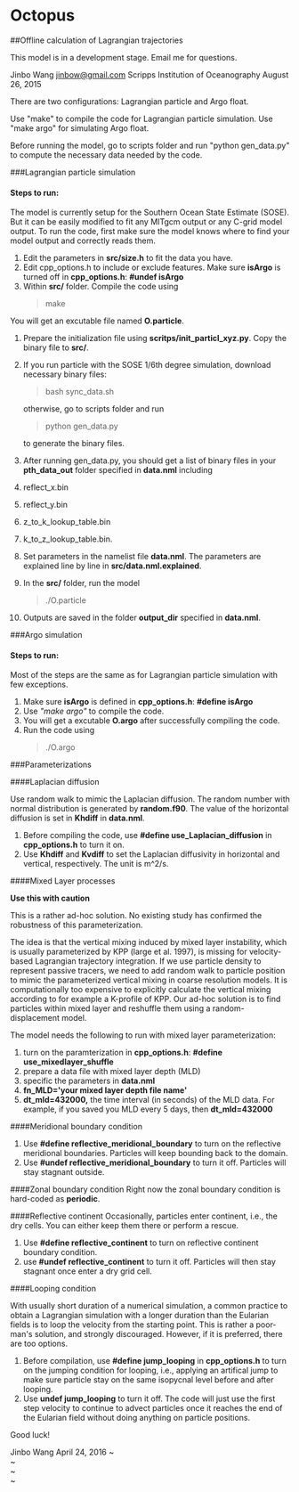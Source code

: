 # Octopus
##Offline calculation of Lagrangian trajectories

This model is in a development stage. Email me for questions.

Jinbo Wang <jinbow@gmail.com>
Scripps Institution of Oceanography
August 26, 2015


There are two configurations: Lagrangian particle and Argo float. 

Use "make" to compile the code for Lagrangian particle simulation. Use "make argo" for simulating Argo float. 

Before running the model, go to scripts folder and run "python gen_data.py" to compute the necessary data needed by the code.


###Lagrangian particle simulation

#### Steps to run:

The model is currently setup for the Southern Ocean State Estimate (SOSE). But it can be easily modified to fit any MITgcm output or any C-grid model output. To run the code, first make sure the model knows where to find your model output and correctly reads them. 

 1. Edit the parameters in **src/size.h** to fit the data you have.
 1. Edit cpp_options.h to include or exclude features. Make sure **isArgo** is turned off in **cpp_options.h**: **#undef isArgo**
 1. Within **src/** folder. Compile the code using
     >make

   You will get an excutable file named **O.particle**.

 1. Prepare the initialization file using **scritps/init_particl_xyz.py**. Copy the binary file to **src/**.
 1. If you run particle with the SOSE 1/6th degree simulation, download necessary binary files:
    >bash sync_data.sh

    otherwise, go to scripts folder and run
    >python gen_data.py

    to generate the binary files.
    
 1. After running gen_data.py, you should get a list of binary files in your **pth_data_out** folder specified in **data.nml** including

  1. reflect_x.bin
  1. reflect_y.bin
  1. z_to_k_lookup_table.bin
  1. k_to_z_lookup_table.bin.

 1. Set parameters in the namelist file **data.nml**. The parameters are explained line by line in **src/data.nml.explained**.
 1. In the **src/** folder, run the model

    >./O.particle

 1. Outputs are saved in the folder  **output_dir** specified in **data.nml**.

###Argo simulation

#### Steps to run:
Most of the steps are the same as for Lagrangian particle simulation with few exceptions. 

1. Make sure **isArgo** is defined in **cpp_options.h**:  **#define isArgo**
1. Use *"make argo"*  to compile the code. 
1. You will get a excutable **O.argo** after successfully compiling the code. 
1. Run the code using
   >./O.argo

###Parameterizations

####Laplacian diffusion

Use random walk to mimic the Laplacian diffusion. The random number with normal distribution is generated by **random.f90**. The value of the horizontal diffusion is set in **Khdiff** in **data.nml**.

1. Before compiling the code, use **#define use_Laplacian_diffusion** in **cpp_options.h** to turn it on. 
1. Use **Khdiff** and **Kvdiff** to set the Laplacian diffusivity in horizontal and vertical, respectively. The unit is m^2/s.

####Mixed Layer processes

**Use this with caution**

This is a rather ad-hoc solution. No existing study has confirmed the robustness of this parameterization. 

The idea is that the vertical mixing induced by mixed layer instability, which is usually parameterized by KPP (large et al. 1997), is missing for velocity-based Lagrangian trajectory integration. If we use particle density to represent passive tracers, we need to add random walk to particle position to mimic the parameterized vertical mixing in coarse resolution models. It is computationally too expensive to explicitly calculate the vertical mixing according to for example a K-profile of KPP. Our ad-hoc solution is to find particles within mixed layer and reshuffle them using a random-displacement model. 

The model needs the following to run with mixed layer parameterization:

1. turn on the paramterization in **cpp_options.h**: **#define use_mixedlayer_shuffle**
1. prepare a data file with mixed layer depth (MLD)
1. specific the parameters in **data.nml**
 1. **fn_MLD='your mixed layer depth file name'**
 1. **dt_mld=432000,** the time interval (in seconds) of the MLD data. For example, if you saved you MLD every 5 days, then **dt_mld=432000**

####Meridional boundary condition

1. Use **#define reflective_meridional_boundary** to turn on the reflective meridional boundaries. Particles will keep bounding back to the domain.
1. Use **#undef reflective_meridional_boundary** to turn it off. Particles will stay stagnant outside.

####Zonal boundary condition
Right now the zonal boundary condition is hard-coded as **periodic**.

####Reflective continent
Occasionally, particles enter continent, i.e., the dry cells. You can either keep them there or perform a rescue. 

1. Use **#define reflective_continent** to turn on reflective continent boundary condition. 
1. use **#undef reflective_continent** to turn it off. Particles will then stay stagnant once enter a dry grid cell. 

####Looping condition

With usually short duration of a numerical simulation, a common practice to obtain a Lagrangian simulation with a longer duration than the Eularian fields is to loop the velocity from the starting point. This is rather a poor-man's solution, and strongly discouraged. However, if it is preferred, there are too options.

1. Before compilation, use  **#define jump_looping** in **cpp_options.h** to turn on the jumping condition for looping, i.e., applying an artifical jump to make sure particle stay on the same isopycnal level before and after looping.
1. Use **undef jump_looping** to turn it off. The code will just use the first step velocity to continue to advect particles once it reaches the end of the Eularian field without doing anything on particle positions.




Good luck!


Jinbo Wang
April 24, 2016
~                                                                                                                                                                                                           
~                                                                                                                                                                                                           
~                                                                                                                                                                                                           
~                          

